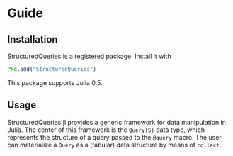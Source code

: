 # Guide

## Installation

StructuredQueries is a registered package. Install it with
```julia
Pkg.add("StructuredQueries")
```

This package supports Julia 0.5.

## Usage

StructuredQueries.jl provides a generic framework for data manipulation in Julia. The center of this framework is the `Query{S}` data type, which represents the structure of a query passed to the `@query` macro. The user can materialize a `Query` as a (tabular) data structure by means of `collect`.
